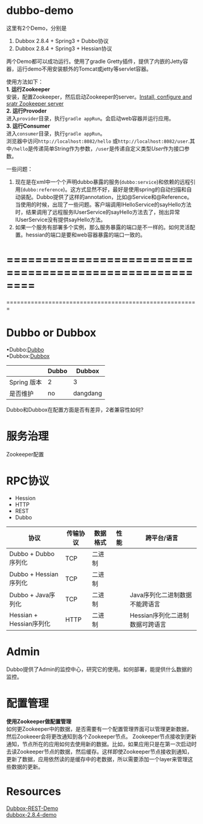 # dubbo-demo

这里有2个Demo，分别是    
1. Dubbox 2.8.4 + Spring3 + Dubbo协议    
2. Dubbox 2.8.4 + Spring3 + Hessian协议    

两个Demo都可以成功运行。使用了gradle Gretty插件，提供了内嵌的Jetty容器，运行demo不用安装额外的Tomcat或jetty等servlet容器。

使用方法如下：    
**1. 运行Zookeeper**    
安装，配置Zookeeper，然后启动Zookeeper的server。[Install, configure and sratr Zookeeper server](https://github.com/Leo-Lei/blog/blob/master/source/_posts/zookeeper.md)    
**2. 运行Provoder**    
进入`provider`目录，执行`gradle appRun`。会启动web容器并运行应用。    
**3. 运行Consumer**    
进入`consumer`目录，执行`gradle appRun`。    
浏览器中访问`http://localhost:8082/hello` 或`http://localhost:8082/user`.其中`/hello`是传递简单String作为参数，`/user`是传递自定义类型*User*作为接口参数。


一些问题：    
1. 现在是在xml中一个个声明dubbo暴露的服务(`dubbo:service`)和依赖的远程引用(`dubbo:reference`)。这方式显然不好，最好是使用spring的自动扫描和自动装配。Dubbo提供了这样的annotation，比如@Service和@Reference。当使用的时候，出现了一些问题。客户端调用IHelloService的sayHello方法时，结果调用了远程服务IUserService的sayHello方法去了，抛出异常IUserService没有提供sayHello方法。    
2. 如果一个服务有部署多个实例，那么服务暴露的端口是不一样的。如何灵活配置。hessian的端口是要和web容器暴露的端口一致的。    


========================================================
========================================================
=======================================================
# Dubbo or Dubbox
•Dubbo:[Dubbo](http://dubbo.io/)               
•Dubbox:[Dubbox](https://github.com/dangdangdotcom/dubbox)

|              |       Dubbo       |       Dubbox      |
| ------------ | ----------------- | ----------------- |
| Spring 版本  | 2                 | 3                 |
| 是否维护     | no                | dangdang          |

Dubbo和Dubbox在配置方面是否有差异，2者兼容性如何?

# 服务治理
Zookeeper配置

# RPC协议
* Hession
* HTTP
* REST
* Dubbo

|           协议            |   传输协议 |  数据格式    |        性能       |             跨平台/语言            |
| ------------------------- | ---------- | ------------ | ----------------- | ---------------------------------- |
| Dubbo + Dubbo序列化       |  TCP       |   二进制     |                   |                                    |
| Dubbo + Hessian序列化     |  TCP       |   二进制     |                   |                                    |
| Dubbo + Java序列化        |  TCP       |   二进制     |                   | Java序列化二进制数据不能跨语言     |                             
| Hessian + Hessian序列化   |  HTTP      |   二进制     |                   | Hessian序列化二进制数据可跨语言    |          

# Admin

Dubbo提供了Admin的监控中心，研究它的使用。如何部署，能提供什么数据的监控。

# 配置管理

**使用Zookeeper做配置管理**    
如何更Zookeeper中的数据，是否需要有一个配置管理界面可以管理更新数据，然后Zookeeer会将更改通知到各个Zookeeper节点。
Zookeeper节点接收到更新通知，节点所在的应用如何去使用新的数据。比如，如果应用只是在第一次启动时去读Zookeeper节点的数据，然后缓存。这样即使Zookeeper节点接收到通知，更新了数据，应用依然读的是缓存中的老数据，所以需要添加一个layer来管理这些数据的更新。 

# Resources      
[Dubbox-REST-Demo](http://dangdangdotcom.github.io/dubbox/rest.html)         
[dubbox-2.8.4-demo ](https://github.com/sxyx2008/dubbo-example)
